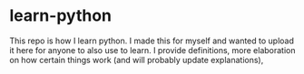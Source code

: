 # learn-python
This repo is how I learn python. I made this for myself and wanted to upload it here for anyone to also use to learn. I provide definitions, more elaboration on how certain things work (and will probably update explanations),  
